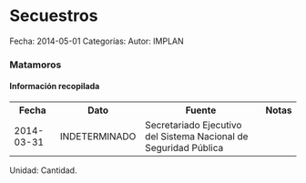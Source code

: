 Secuestros
=====

Fecha: 2014-05-01
Categorías: 
Autor: IMPLAN

### Matamoros

#### Información recopilada

<table class="table table-hover table-bordered">
  <tr><th>Fecha</th><th>Dato</th><th>Fuente</th><th>Notas</th></tr>
  <tr><td>2014-03-31</td><td>INDETERMINADO</td><td>Secretariado Ejecutivo del Sistema Nacional de Seguridad Pública</td><td></td></tr>
</table>

Unidad: Cantidad.

